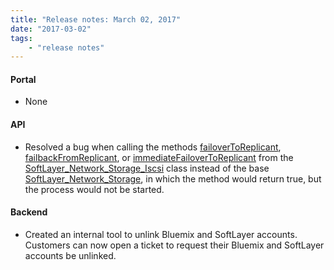 ```yaml
---
title: "Release notes: March 02, 2017"
date: "2017-03-02"
tags:
    - "release notes"
---
```


#### Portal
+ None

#### API
+ Resolved a bug when calling the methods [failoverToReplicant](http://sldn.softlayer.com/reference/services/SoftLayer_Network_Storage_Iscsi/failoverToReplicant), [failbackFromReplicant](http://sldn.softlayer.com/reference/services/SoftLayer_Network_Storage_Iscsi/failbackFromReplicant), or [immediateFailoverToReplicant](http://sldn.softlayer.com/reference/services/SoftLayer_Network_Storage_Iscsi/immediateFailoverToReplicant) from the [SoftLayer_Network_Storage_Iscsi](http://sldn.softlayer.com/reference/services/SoftLayer_Network_Storage_Iscsi) class instead of the base [SoftLayer_Network_Storage](http://sldn.softlayer.com/reference/services/SoftLayer_Network_Storage), in which the method would return true, but the process would not be started.


#### Backend
+ Created an internal tool to unlink Bluemix and SoftLayer accounts. Customers can now open a ticket to request their Bluemix and SoftLayer accounts be unlinked. 